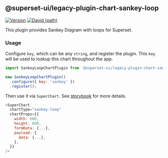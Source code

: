 ## @superset-ui/legacy-plugin-chart-sankey-loop

[![Version](https://img.shields.io/npm/v/@superset-ui/legacy-plugin-chart-sankey.svg?style=flat-square)](https://img.shields.io/npm/v/@superset-ui/legacy-plugin-chart-sankey.svg?style=flat-square)
[![David (path)](https://img.shields.io/david/apache-superset/superset-ui-plugins.svg?path=packages%2Fsuperset-ui-legacy-plugin-chart-sankey&style=flat-square)](https://david-dm.org/apache-superset/superset-ui-plugins?path=packages/superset-ui-legacy-plugin-chart-sankey)

This plugin provides Sankey Diagram with loops for Superset.

### Usage

Configure `key`, which can be any `string`, and register the plugin. This `key` will be used to lookup this chart throughout the app.

```js
import SankeyLoopChartPlugin from '@superset-ui/legacy-plugin-chart-sankey-loop';

new SankeyLoopChartPlugin()
  .configure({ key: 'sankey' })
  .register();
```

Then use it via `SuperChart`. See [storybook](https://apache-superset.github.io/superset-ui-plugins/?selectedKind=plugin-chart-sankey-loop) for more details.

```js
<SuperChart
  chartType="sankey-loop"
  chartProps={{
    width: 600,
    height: 600,
    formData: {...},
    payload: {
      data: {...},
    },
  }}
/>
```
